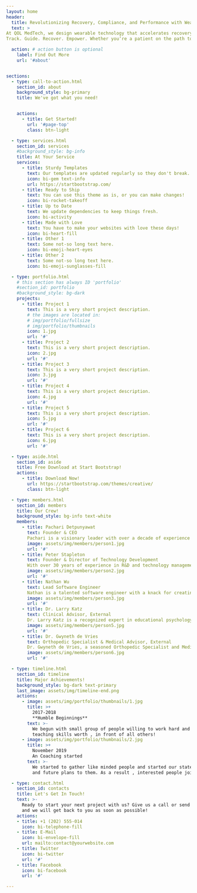 ```yaml
---
layout: home
header:
  title: Revolutionizing Recovery, Compliance, and Performance with Wearable Technology
  text: >
At QOL MedTech, we design wearable technology that accelerates recovery, enhances exercise compliance, and optimizes performance—no matter where you are. Our innovative solutions provide real-time monitoring, guided exercise programs, and personalized feedback, empowering patients, caregivers, healthcare providers, and athletes to achieve their health goals effectively.
Track. Guide. Recover. Empower. Whether you’re a patient on the path to recovery, a caregiver supporting an older adult, a physiotherapist ensuring adherence to exercise regimens, an athlete striving for peak performance, or someone in a rural or remote area seeking accessible care, QOL MedTech’s solutions seamlessly integrate into your life. We bring advanced care, effective recovery, and improved quality of life within reach for everyone, everywhere.

  action: # action button is optional
    label: Find Out More
    url: '#about'


sections:
  - type: call-to-action.html
    section_id: about
    background_style: bg-primary
    title: We've got what you need!


    actions:
      - title: Get Started!
        url: '#page-top'
        class: btn-light

  - type: services.html
    section_id: services
    #background_style: bg-info
    title: At Your Service
    services:
      - title: Sturdy Templates
        text: Our templates are updated regularly so they don't break.
        icon: bi-gem text-info
        url: https://startbootstrap.com/
      - title: Ready to Ship
        text: You can use this theme as is, or you can make changes!
        icon: bi-rocket-takeoff
      - title: Up to Date
        text: We update dependencies to keep things fresh.
        icon: bi-activity
      - title: Made with Love
        text: You have to make your websites with love these days!
        icon: bi-heart-fill
      - title: Other 1
        text: Some not-so long text here.
        icon: bi-emoji-heart-eyes
      - title: Other 2
        text: Some not-so long text here.
        icon: bi-emoji-sunglasses-fill

  - type: portfolio.html
    # this section has always ID 'portfolio'
    #section_id: portfolio
    #background_style: bg-dark
    projects:
      - title: Project 1
        text: This is a very short project description.
        # the images are located in:
        # img/portfolio/fullsize
        # img/portfolio/thumbnails
        icon: 1.jpg
        url: '#'
      - title: Project 2
        text: This is a very short project description.
        icon: 2.jpg
        url: '#'
      - title: Project 3
        text: This is a very short project description.
        icon: 3.jpg
        url: '#'
      - title: Project 4
        text: This is a very short project description.
        icon: 4.jpg
        url: '#'
      - title: Project 5
        text: This is a very short project description.
        icon: 5.jpg
        url: '#'
      - title: Project 6
        text: This is a very short project description.
        icon: 6.jpg
        url: '#'

  - type: aside.html
    section_id: aside
    title: Free Download at Start Bootstrap!
    actions:
      - title: Download Now!
        url: https://startbootstrap.com/themes/creative/
        class: btn-light

  - type: members.html
    section_id: members
    title: Our Crew!
    background_style: bg-info text-white
    members:
      - title: Pachari Detpunyawat 
        text: Founder & CEO
        Pachari is a visionary leader with over a decade of experience in engineering and technology commercialization. Her journey began with a strong foundation in Mechatronics Engineering, which fueled her passion for wearable technology and software development. As the driving force behind QOL MedTech, Pachari is dedicated to creating innovative health solutions that are accessible to all, leading with a blend of technical expertise and a deep commitment to improving quality of life.
        image: assets/img/members/person1.jpg
        url: '#'
      - title: Peter Stapleton 
        text: Founder & Director of Technology Development
        With over 30 years of experience in R&D and technology management, Peter is the steady hand guiding QOL MedTech’s technological innovations. His extensive background in bringing complex technologies to market, coupled with his expertise in regulatory compliance, ensures that QOL MedTech’s solutions are not only cutting-edge but also reliable and safe. Peter is passionate about making a tangible impact on people's lives through technology.
        image: assets/img/members/person2.jpg
        url: '#'
      - title: Nathan Wu
        text: Lead Software Engineer
        Nathan is a talented software engineer with a knack for creating user-friendly applications that make a difference. Specializing in real-time data processing and wearable technology, Nathan is the architect behind the intuitive designs that define QOL MedTech’s products. His dedication to making technology accessible and effective for all users drives his work, ensuring that our solutions are as practical as they are innovative.
        image: assets/img/members/person3.jpg
        url: '#'
      - title: Dr. Larry Katz
        text: Clinical Advisor, External
        Dr. Larry Katz is a recognized expert in educational psychology and interactive multimedia, serving as a Clinical Advisor at QOL MedTech. As a Professor and Director at the University of Calgary's Sport Technology Research Laboratory, Dr. Katz specializes in sport technology and virtual rehabilitation. His pioneering work in educational technology and multimedia development enhances QOL MedTech's approach to creating innovative health solutions, ensuring our products are informed by the latest research and practical application.
        image: assets/img/members/person5.jpg
        url: '#'
      - title: Dr. Gwyneth de Vries
        text: Orthopedic Specialist & Medical Advisor, External
        Dr. Gwyneth de Vries, a seasoned Orthopedic Specialist and Medical Advisor, brings over two decades of experience in orthopedic medicine to QOL MedTech. Her research contributions, particularly at the University of Calgary's Human Performance Laboratory, provide critical medical insights that guide our product development. Dr. de Vries’s expertise in orthopedic care ensures that our health solutions are designed to meet the highest standards of safety and effectiveness.
        image: assets/img/members/person6.jpg
        url: '#'

  - type: timeline.html
    section_id: timeline
    title: Major Achievements!
    background_style: bg-dark text-primary
    last_image: assets/img/timeline-end.png
    actions:
      - image: assets/img/portfolio/thumbnails/1.jpg
        title: >+
          2017-2018
          **Humble Beginnings**
        text: >-
          We begun with small group of people willing to work hard and make our
          teaching skills worth , in front of all others!
      - image: assets/img/portfolio/thumbnails/2.jpg
        title: >+
          November 2019
          An Coaching started
        text: >-
          We started to gather like minded people and started our stategies
          and future plans to them. As a result , interested people joined us!

  - type: contact.html
    section_id: contacts
    title: Let's Get In Touch!
    text: >-
      Ready to start your next project with us? Give us a call or send us an email
      and we will get back to you as soon as possible!
    actions:
    - title: +1 (202) 555-014
      icon: bi-telephone-fill
    - title: E-Mail
      icon: bi-envelope-fill
      url: mailto:contact@yourwebsite.com
    - title: Twitter
      icon: bi-twitter
      url: '#'
    - title: Facebook
      icon: bi-facebook
      url: '#'

---
```


